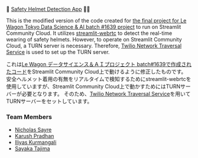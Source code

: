 👷 [Safety Helmet Detection App](https://tygbv47rmjer2ftq9sfl8c.streamlit.app/) 👷‍♀️

This is the modified version of the code created for [the final project for Le Wagon Tokyo Data Science & AI batch #1639 project](https://github.com/Nsayre/helmet_det) to run on Streamlit Community Cloud. 
It utilizes [streamlit-webrtc](https://github.com/whitphx/streamlit-webrtc) to detect the real-time wearing of safety helmets.
However, to operate on Streamlit Community Cloud, a TURN server is necessary.
Therefore, [Twilio Network Traversal Service](https://www.twilio.com/docs/stun-turn) is used to set up the TURN server.


これは[Le Wagon データサイエンス＆ＡＩプロジェクト batch#1639で作成されたコード](https://github.com/Nsayre/helmet_det)をStreamlit Community Cloud上で動けるように修正したものです。
安全ヘルメット着用の有無をリアルタイムで検知するためにstreamlit-webrtcを使用していますが、Streamlit Community Cloud上で動かすためにはTURNサーバーが必要となります。
そのため、[Twilio Network Traversal Service](https://www.twilio.com/docs/stun-turn)を用いてTURNサーバーをセットしています。


### Team Members
- [Nicholas Sayre](https://www.linkedin.com/in/nicholas-sayre/)
- [Karush Pradhan](https://www.linkedin.com/in/karushpradhan/)
- [Iliyas Kurmangali](https://www.linkedin.com/in/iliyas-kurmangali-432273188/)
- [Sayaka Tajima](https://www.linkedin.com/in/sayaka-tajima/)
